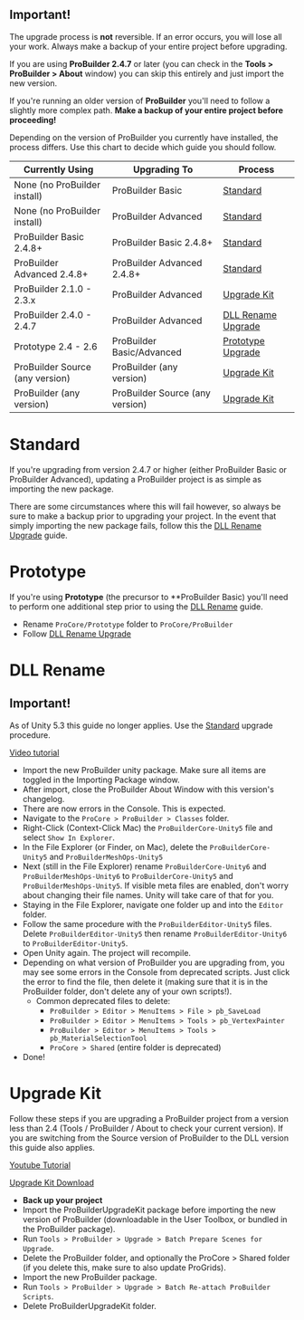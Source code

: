 <div class="alert-box warning">
<h2>Important!</h2>
The upgrade process is <b>not</b> reversible. If an error occurs, you will lose all your work. Always make a backup of your entire project before upgrading.
</div>

If you are using **ProBuilder 2.4.7** or later (you can check in the **Tools > ProBuilder > About** window) you can skip this entirely and just import the new version.

If you're running an older version of **ProBuilder** you'll need to follow a slightly more complex path.  **Make a backup of your entire project before proceeding!**

Depending on the version of ProBuilder you currently have installed, the process differs.  Use this chart to decide which guide you should follow.

| Currently Using | Upgrading To | Process |
| - | - | - |
| None (no ProBuilder install) | ProBuilder Basic | [Standard](#standard) |
| None (no ProBuilder install) | ProBuilder Advanced | [Standard](#standard) |
| ProBuilder Basic 2.4.8+ | ProBuilder Basic 2.4.8+ | [Standard](#standard) |
| ProBuilder Advanced 2.4.8+ | ProBuilder Advanced 2.4.8+ | [Standard](#standard) |
| ProBuilder 2.1.0 - 2.3.x | ProBuilder Advanced | [Upgrade Kit](#upgradekit) |
| ProBuilder 2.4.0 - 2.4.7 | ProBuilder Advanced | [DLL Rename Upgrade](#dll_rename) |
| Prototype 2.4 - 2.6 | ProBuilder Basic/Advanced | [Prototype Upgrade](#prototype) |
| ProBuilder Source (any version) | ProBuilder (any version) | [Upgrade Kit](#upgradekit) |
| ProBuilder (any version) | ProBuilder Source (any version) | [Upgrade Kit](#upgradekit) |


<a name="standard"></a>
# Standard

If you're upgrading from version 2.4.7 or higher (either ProBuilder Basic or ProBuilder Advanced), updating a ProBuilder project is as simple as importing the new package.  

There are some circumstances where this will fail however, so always be sure to make a backup prior to upgrading your project.  In the event that simply importing the new package fails, follow this the [DLL Rename Upgrade](#dll_rename) guide.

<a name="prototype"></a>
# Prototype

If you're using **Prototype** (the precursor to **ProBuilder Basic) you'll need to perform one additional step prior to using the [DLL Rename](#dll_rename) guide.

- Rename `ProCore/Prototype` folder to `ProCore/ProBuilder`
- Follow [DLL Rename Upgrade](#dll_rename)

<a name="dll_rename"></a>
# DLL Rename

<div class="alert-box warning">
<h2>Important!</h2>
As of Unity 5.3 this guide no longer applies.  Use the <a href="standard.html">Standard</a> upgrade procedure.
</div>

[Video tutorial](https://www.youtube.com/watch?v=mpluzo9Zrxs&feature=youtu.be)

- Import the new ProBuilder unity package.  Make sure all items are toggled in the Importing Package window.
- After import, close the ProBuilder About Window with this version's changelog.
- There are now errors in the Console.  This is expected.
- Navigate to the `ProCore > ProBuilder > Classes` folder.
- Right-Click (Context-Click Mac) the `ProBuilderCore-Unity5` file and select `Show In Explorer`.
- In the File Explorer (or Finder, on Mac), delete the `ProBuilderCore-Unity5` and `ProBuilderMeshOps-Unity5`
- Next (still in the File Explorer) rename `ProBuilderCore-Unity6` and `ProBuilderMeshOps-Unity6` to `ProBuilderCore-Unity5` and `ProBuilderMeshOps-Unity5`.  If visible meta files are enabled, don't worry about changing their file names.  Unity will take care of that for you.
- Staying in the File Explorer, navigate one folder up and into the `Editor` folder.
- Follow the same procedure with the `ProBuilderEditor-Unity5` files.  Delete `ProBuilderEditor-Unity5` then rename `ProBuilderEditor-Unity6` to `ProBuilderEditor-Unity5`.
- Open Unity again.  The project will recompile.
- Depending on what version of ProBuilder you are upgrading from, you may see some errors in the Console from deprecated scripts.  Just click the error to find the file, then delete it (making sure that it is in the ProBuilder folder, don't delete any of your own scripts!).
	- Common deprecated files to delete:
		- `ProBuilder > Editor > MenuItems > File > pb_SaveLoad`
		- `ProBuilder > Editor > MenuItems > Tools > pb_VertexPainter`
		- `ProBuilder > Editor > MenuItems > Tools > pb_MaterialSelectionTool`
		- `ProCore > Shared` (entire folder is deprecated)
- Done!

<a name="upgradekit"></a>
# Upgrade Kit

Follow these steps if you are upgrading a ProBuilder project from a version less than 2.4 (Tools / ProBuilder / About to check your current version).  If you are switching from the Source version of ProBuilder to the DLL version this guide also applies.

[Youtube Tutorial](https://www.youtube.com/watch?v=O-Dz0Q3KgCs)

[Upgrade Kit Download](http://parabox.co/probuilder/upgrade.html)

- **Back up your project**
- Import the ProBuilderUpgradeKit package before importing the new version of ProBuilder (downloadable in the User Toolbox, or bundled in the ProBuilder package).
- Run `Tools > ProBuilder > Upgrade > Batch Prepare Scenes for Upgrade`.
- Delete the ProBuilder folder, and optionally the ProCore > Shared folder (if you delete this, make sure to also update ProGrids).
- Import the new ProBuilder package.
- Run `Tools > ProBuilder > Upgrade > Batch Re-attach ProBuilder Scripts`.
- Delete ProBuilderUpgradeKit folder.
